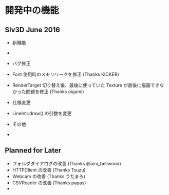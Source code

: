 ﻿# 開発中の機能

## Siv3D June 2016 

- 新機能
 -  

- バグ修正
 - Font 使用時のメモリリークを修正 (Thanks KICKER)
 - RenderTarget 切り替え後、最後に使っていた Texture が直後に描画できなかった問題を修正 (Thanks oigami)

- 仕様変更
 -  LineInt::draw() の引数を変更
 
- その他
 - 

## Planned for Later
- フォルダダイアログの改善 (Thanks @aini_bellwood)
- HTTPClient の改善 (Thanks Tsuzu)
- Webcam の改善 (Thanks うたまろ)
- CSVReader の改善 (Thanks papas)
- 
